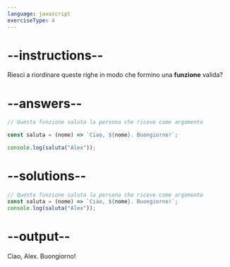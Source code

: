 ```yaml
---
language: javascript
exerciseType: 4
---
```


# --instructions--

Riesci a riordinare queste righe in modo che formino una __funzione__ valida?

# --answers--

```javascript
// Questa funzione saluta la persona che riceve come argomento
```

```javascript
const saluta = (nome) => `Ciao, ${nome}. Buongiorno!`;
```

```javascript
console.log(saluta("Alex"));
```

# --solutions--

```javascript
// Questa funzione saluta la persona che riceve come argomento
const saluta = (nome) => `Ciao, ${nome}. Buongiorno!`;
console.log(saluta("Alex"));
```

# --output--

Ciao, Alex. Buongiorno!
